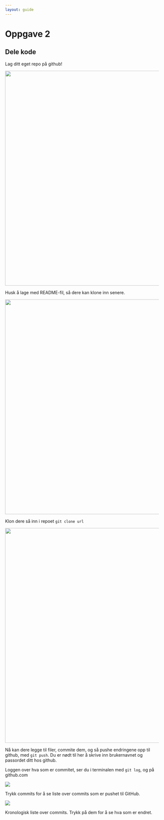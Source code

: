 ```yaml
---
layout: guide
---
```


# Oppgave 2
## Dele kode
Lag ditt eget repo på github!

<img src=/git/slides/images/create-repo.png width=700>

Husk å lage med README-fil, så dere kan klone inn senere.

<img src=/git/images/init-repo.png width=700>

Klon dere så inn i repoet ```git clone url```

<img src=/git/images/https-clone.png width=700>

Nå kan dere legge til filer, commite dem, og så pushe endringene opp til github, med `git push`. Du er nødt til her å skrive inn brukernavnet og passordet ditt hos github.

Loggen over hva som er commitet, ser du i terminalen med `git log`, og på github.com

![](images/list-commits.png)

Trykk commits for å se liste over commits som er pushet til GitHub.

![](images/commit-list.png)

Kronologisk liste over commits. Trykk på dem for å se hva som er endret.
